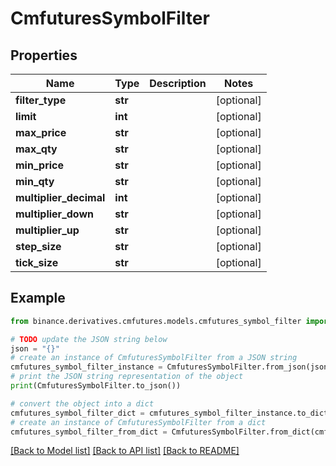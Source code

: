 # CmfuturesSymbolFilter


## Properties

Name | Type | Description | Notes
------------ | ------------- | ------------- | -------------
**filter_type** | **str** |  | [optional] 
**limit** | **int** |  | [optional] 
**max_price** | **str** |  | [optional] 
**max_qty** | **str** |  | [optional] 
**min_price** | **str** |  | [optional] 
**min_qty** | **str** |  | [optional] 
**multiplier_decimal** | **int** |  | [optional] 
**multiplier_down** | **str** |  | [optional] 
**multiplier_up** | **str** |  | [optional] 
**step_size** | **str** |  | [optional] 
**tick_size** | **str** |  | [optional] 

## Example

```python
from binance.derivatives.cmfutures.models.cmfutures_symbol_filter import CmfuturesSymbolFilter

# TODO update the JSON string below
json = "{}"
# create an instance of CmfuturesSymbolFilter from a JSON string
cmfutures_symbol_filter_instance = CmfuturesSymbolFilter.from_json(json)
# print the JSON string representation of the object
print(CmfuturesSymbolFilter.to_json())

# convert the object into a dict
cmfutures_symbol_filter_dict = cmfutures_symbol_filter_instance.to_dict()
# create an instance of CmfuturesSymbolFilter from a dict
cmfutures_symbol_filter_from_dict = CmfuturesSymbolFilter.from_dict(cmfutures_symbol_filter_dict)
```
[[Back to Model list]](../README.md#documentation-for-models) [[Back to API list]](../README.md#documentation-for-api-endpoints) [[Back to README]](../README.md)


